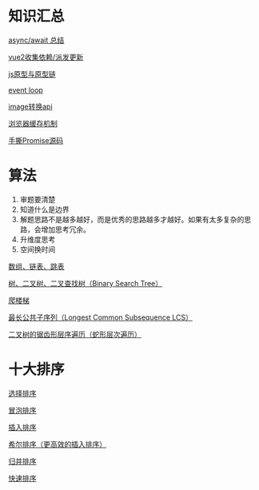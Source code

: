 # 知识汇总

[async/await 总结](https://github.com/HerokunTan/Blog/issues/1) 

[vue2收集依赖/派发更新](https://github.com/HerokunTan/Blog/issues/2) 

[js原型与原型链](https://github.com/HerokunTan/Blog/issues/3) 

[event loop](https://github.com/HerokunTan/Blog/issues/4) 

[image转换api](https://github.com/HerokunTan/Blog/issues/5) 

[浏览器缓存机制](https://github.com/HerokunTan/Blog/issues/11) 

[手撕Promise源码](https://github.com/HerokunTan/Blog/issues/13) 

# 算法
 
1. 审题要清楚
2. 知道什么是边界
3. 解题思路不是越多越好，而是优秀的思路越多才越好。如果有太多复杂的思路，会增加思考冗余。
4. 升维度思考
5. 空间换时间

[数组、链表、跳表](https://github.com/HerokunTan/Blog/issues/6) 

[树、二叉树、二叉查找树（Binary Search Tree）](https://github.com/HerokunTan/Blog/issues/7) 

[爬楼梯](https://github.com/HerokunTan/Blog/issues/8) 

[最长公共子序列（Longest Common Subsequence LCS）](https://github.com/HerokunTan/Blog/issues/17) 

[二叉树的锯齿形层序遍历（蛇形层次遍历）](https://github.com/HerokunTan/Blog/issues/18) 

# 十大排序

[选择排序](https://github.com/HerokunTan/Blog/issues/9) 

[冒泡排序](https://github.com/HerokunTan/Blog/issues/10) 

[插入排序](https://github.com/HerokunTan/Blog/issues/12) 

[希尔排序（更高效的插入排序）](https://github.com/HerokunTan/Blog/issues/14) 

[归并排序](https://github.com/HerokunTan/Blog/issues/15) 

[快速排序](https://github.com/HerokunTan/Blog/issues/16) 

